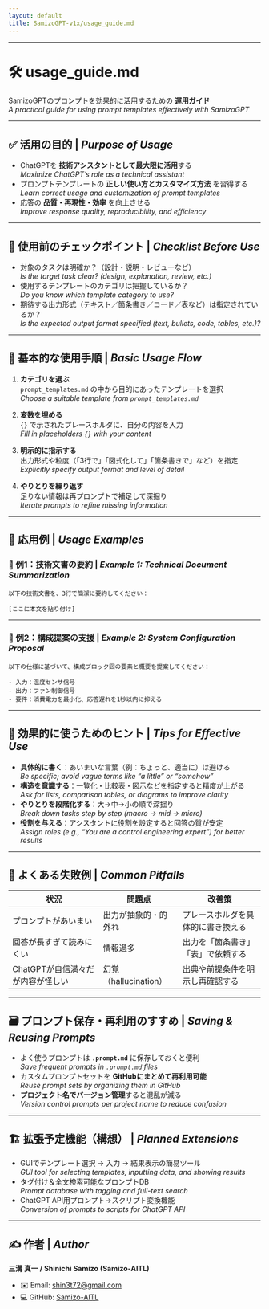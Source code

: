 ```yaml
---
layout: default
title: SamizoGPT-v1x/usage_guide.md
---
```


---

# 🛠 usage_guide.md

SamizoGPTのプロンプトを効果的に活用するための **運用ガイド**  
*A practical guide for using prompt templates effectively with SamizoGPT*

---

## ✅ 活用の目的 | *Purpose of Usage*

- ChatGPTを **技術アシスタントとして最大限に活用**する  
  *Maximize ChatGPT’s role as a technical assistant*  
- プロンプトテンプレートの **正しい使い方とカスタマイズ方法** を習得する  
  *Learn correct usage and customization of prompt templates*  
- 応答の **品質・再現性・効率** を向上させる  
  *Improve response quality, reproducibility, and efficiency*  

---

## 📌 使用前のチェックポイント | *Checklist Before Use*

- 対象のタスクは明確か？（設計・説明・レビューなど）  
  *Is the target task clear? (design, explanation, review, etc.)*  
- 使用するテンプレートのカテゴリは把握しているか？  
  *Do you know which template category to use?*  
- 期待する出力形式（テキスト／箇条書き／コード／表など）は指定されているか？  
  *Is the expected output format specified (text, bullets, code, tables, etc.)?*  

---

## 🧭 基本的な使用手順 | *Basic Usage Flow*

1. **カテゴリを選ぶ**  
   `prompt_templates.md` の中から目的にあったテンプレートを選択  
   *Choose a suitable template from `prompt_templates.md`*  

2. **変数を埋める**  
   `{}` で示されたプレースホルダに、自分の内容を入力  
   *Fill in placeholders `{}` with your content*  

3. **明示的に指示する**  
   出力形式や粒度（「3行で」「図式化して」「箇条書きで」など）を指定  
   *Explicitly specify output format and level of detail*  

4. **やりとりを繰り返す**  
   足りない情報は再プロンプトで補足して深掘り  
   *Iterate prompts to refine missing information*  

---

## 🧩 応用例 | *Usage Examples*

### 📘 例1：技術文書の要約 | *Example 1: Technical Document Summarization*

```plaintext
以下の技術文書を、3行で簡潔に要約してください：

[ここに本文を貼り付け]
```

---

### 🧱 例2：構成提案の支援 | *Example 2: System Configuration Proposal*

```plaintext
以下の仕様に基づいて、構成ブロック図の要素と概要を提案してください：

- 入力：温度センサ信号
- 出力：ファン制御信号
- 要件：消費電力を最小化、応答遅れを1秒以内に抑える
```

---

## 🎯 効果的に使うためのヒント | *Tips for Effective Use*

- **具体的に書く**：あいまいな言葉（例：ちょっと、適当に）は避ける  
  *Be specific; avoid vague terms like “a little” or “somehow”*  
- **構造を意識する**：一覧化・比較表・図示などを指定すると精度が上がる  
  *Ask for lists, comparison tables, or diagrams to improve clarity*  
- **やりとりを段階化する**：大→中→小の順で深掘り  
  *Break down tasks step by step (macro → mid → micro)*  
- **役割を与える**：アシスタントに役割を設定すると回答の質が安定  
  *Assign roles (e.g., “You are a control engineering expert”) for better results*  

---

## 🚫 よくある失敗例 | *Common Pitfalls*

| 状況 | 問題点 | 改善策 |
|------|--------|--------|
| プロンプトがあいまい | 出力が抽象的・的外れ | プレースホルダを具体的に書き換える |
| 回答が長すぎて読みにくい | 情報過多 | 出力を「箇条書き」「表」で依頼する |
| ChatGPTが自信満々だが内容が怪しい | 幻覚（hallucination） | 出典や前提条件を明示し再確認する |

---

## 🗃 プロンプト保存・再利用のすすめ | *Saving & Reusing Prompts*

- よく使うプロンプトは **`.prompt.md`** に保存しておくと便利  
  *Save frequent prompts in `.prompt.md` files*  
- カスタムプロンプトセットを **GitHubにまとめて再利用可能**  
  *Reuse prompt sets by organizing them in GitHub*  
- **プロジェクト名でバージョン管理**すると混乱が減る  
  *Version control prompts per project name to reduce confusion*  

---

## 🏗 拡張予定機能（構想） | *Planned Extensions*

- GUIでテンプレート選択 → 入力 → 結果表示の簡易ツール  
  *GUI tool for selecting templates, inputting data, and showing results*  
- タグ付け＆全文検索可能なプロンプトDB  
  *Prompt database with tagging and full-text search*  
- ChatGPT API用プロンプト→スクリプト変換機能  
  *Conversion of prompts to scripts for ChatGPT API*  

---

## ✍ 作者 | *Author*

**三溝 真一 / Shinichi Samizo (Samizo-AITL)**  
- ✉️ Email: [shin3t72@gmail.com](mailto:shin3t72@gmail.com)  
- 💻 GitHub: [Samizo-AITL](https://github.com/Samizo-AITL)
